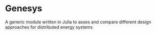 # Genesys

A generic module written in Julia to asses and compare different design approaches for distributed energy systems
